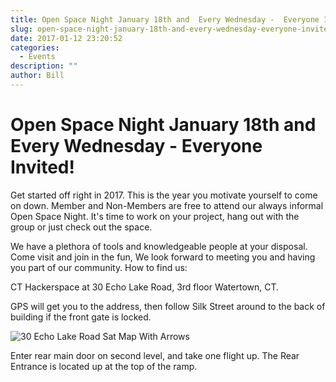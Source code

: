 ```yaml
---
title: Open Space Night January 18th and  Every Wednesday -  Everyone Invited!
slug: open-space-night-january-18th-and-every-wednesday-everyone-invited
date: 2017-01-12 23:20:52
categories:
  - Events
description: ""
author: Bill
---
```


# Open Space Night January 18th and Every Wednesday - Everyone Invited!

Get started off right in 2017. This is the year you motivate yourself to come on down. Member and Non-Members are free to attend our always informal Open Space Night. It's time to work on your project, hang out with the group or just check out the space.

We have a plethora of tools and knowledgeable people at your disposal. Come visit and join in the fun, We look forward to meeting you and having you part of our community. How to find us:

CT Hackerspace at 30 Echo Lake Road, 3rd floor Watertown, CT.

GPS will get you to the address, then follow Silk Street around to the back of building if the front gate is locked.

![30 Echo Lake Road Sat Map With Arrows](/uploads/2015/06/30-Echo-Lake-Road-Sat-Map-with-Arrows.png)

Enter rear main door on second level, and take one flight up. The Rear Entrance is located up at the top of the ramp.
